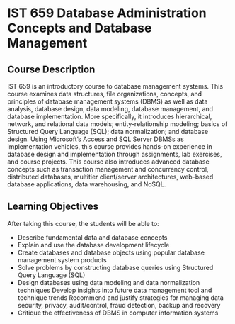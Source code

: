 # IST 659 Database Administration Concepts and Database Management

## Course Description
IST 659 is an introductory course to database management systems. This course examines data structures, file organizations, concepts, and principles of database management systems (DBMS) as well as data analysis, database design, data modeling, database management, and database implementation. More specifically, it introduces hierarchical, network, and relational data models; entity-relationship modeling; basics of Structured Query Language (SQL); data normalization; and database design. Using Microsoft’s Access and SQL Server DBMSs as implementation vehicles, this course provides hands-on experience in database design and implementation through assignments, lab exercises, and course projects. This course also introduces advanced database concepts such as transaction management and concurrency control, distributed databases, multitier client/server architectures, web-based database applications, data warehousing, and NoSQL.

## Learning Objectives
After taking this course, the students will be able to:
- Describe fundamental data and database concepts
- Explain and use the database development lifecycle
- Create databases and database objects using popular database management system products
- Solve problems by constructing database queries using Structured Query Language (SQL)
- Design databases using data modeling and data normalization techniques Develop insights into future data management tool and technique trends Recommend and justify strategies for managing data security, privacy, audit/control, fraud detection, backup and recovery
- Critique the effectiveness of DBMS in computer information systems
